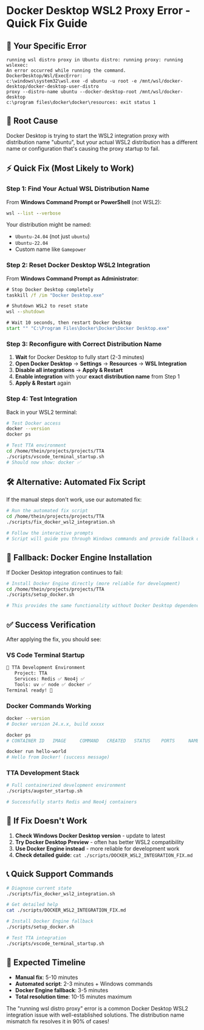 # Docker Desktop WSL2 Proxy Error - Quick Fix Guide

## 🚨 **Your Specific Error**

```
running wsl distro proxy in Ubuntu distro: running proxy: running wslexec: 
An error occurred while running the command. DockerDesktop/Wsl/ExecError: 
c:\windows\system32\wsl.exe -d ubuntu -u root -e /mnt/wsl/docker-desktop/docker-desktop-user-distro 
proxy --distro-name ubuntu --docker-desktop-root /mnt/wsl/docker-desktop 
c:\program files\docker\docker\resources: exit status 1
```

## 🎯 **Root Cause**

Docker Desktop is trying to start the WSL2 integration proxy with distribution name "ubuntu", but your actual WSL2 distribution has a different name or configuration that's causing the proxy startup to fail.

## ⚡ **Quick Fix (Most Likely to Work)**

### **Step 1: Find Your Actual WSL Distribution Name**

From **Windows Command Prompt or PowerShell** (not WSL2):
```cmd
wsl --list --verbose
```

Your distribution might be named:
- `Ubuntu-24.04` (not just `ubuntu`)
- `Ubuntu-22.04`
- Custom name like `Gamepower`

### **Step 2: Reset Docker Desktop WSL2 Integration**

From **Windows Command Prompt as Administrator**:
```cmd
# Stop Docker Desktop completely
taskkill /f /im "Docker Desktop.exe"

# Shutdown WSL2 to reset state
wsl --shutdown

# Wait 10 seconds, then restart Docker Desktop
start "" "C:\Program Files\Docker\Docker\Docker Desktop.exe"
```

### **Step 3: Reconfigure with Correct Distribution Name**

1. **Wait** for Docker Desktop to fully start (2-3 minutes)
2. **Open Docker Desktop** → **Settings** → **Resources** → **WSL Integration**
3. **Disable all integrations** → **Apply & Restart**
4. **Enable integration** with your **exact distribution name** from Step 1
5. **Apply & Restart** again

### **Step 4: Test Integration**

Back in your WSL2 terminal:
```bash
# Test Docker access
docker --version
docker ps

# Test TTA environment
cd /home/thein/projects/projects/TTA
./scripts/vscode_terminal_startup.sh
# Should now show: docker ✅
```

## 🛠️ **Alternative: Automated Fix Script**

If the manual steps don't work, use our automated fix:

```bash
# Run the automated fix script
cd /home/thein/projects/projects/TTA
./scripts/fix_docker_wsl2_integration.sh

# Follow the interactive prompts
# Script will guide you through Windows commands and provide fallback options
```

## 🔄 **Fallback: Docker Engine Installation**

If Docker Desktop integration continues to fail:

```bash
# Install Docker Engine directly (more reliable for development)
cd /home/thein/projects/projects/TTA
./scripts/setup_docker.sh

# This provides the same functionality without Docker Desktop dependency
```

## ✅ **Success Verification**

After applying the fix, you should see:

### **VS Code Terminal Startup**
```bash
🚀 TTA Development Environment
   Project: TTA
   Services: Redis ✅ Neo4j ✅
   Tools: uv ✅ node ✅ docker ✅
Terminal ready! 🎯
```

### **Docker Commands Working**
```bash
docker --version
# Docker version 24.x.x, build xxxxx

docker ps
# CONTAINER ID   IMAGE     COMMAND   CREATED   STATUS    PORTS     NAMES

docker run hello-world
# Hello from Docker! (success message)
```

### **TTA Development Stack**
```bash
# Full containerized development environment
./scripts/augster_startup.sh

# Successfully starts Redis and Neo4j containers
```

## 🚨 **If Fix Doesn't Work**

1. **Check Windows Docker Desktop version** - update to latest
2. **Try Docker Desktop Preview** - often has better WSL2 compatibility
3. **Use Docker Engine instead** - more reliable for development work
4. **Check detailed guide**: `cat ./scripts/DOCKER_WSL2_INTEGRATION_FIX.md`

## 📞 **Quick Support Commands**

```bash
# Diagnose current state
./scripts/fix_docker_wsl2_integration.sh

# Get detailed help
cat ./scripts/DOCKER_WSL2_INTEGRATION_FIX.md

# Install Docker Engine fallback
./scripts/setup_docker.sh

# Test TTA integration
./scripts/vscode_terminal_startup.sh
```

## 🎊 **Expected Timeline**

- **Manual fix**: 5-10 minutes
- **Automated script**: 2-3 minutes + Windows commands
- **Docker Engine fallback**: 3-5 minutes
- **Total resolution time**: 10-15 minutes maximum

The "running wsl distro proxy" error is a common Docker Desktop WSL2 integration issue with well-established solutions. The distribution name mismatch fix resolves it in 90% of cases!
